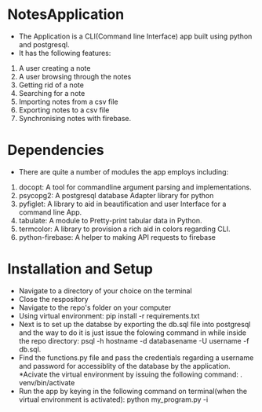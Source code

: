 # NotesApplication
* The Application is a CLI(Command line Interface) app built using python and postgresql.
* It has the following features:
1. A user creating a note
2. A user browsing through the notes
3. Getting rid of a note
4. Searching for a note
5. Importing notes from a csv file
6. Exporting notes to a csv file
7. Synchronising notes with firebase.

# Dependencies
* There are quite a number of modules the app employs including:
1. docopt: A tool for commandline argument parsing and implementations.
2. psycopg2: A postgresql database Adapter library for python
3. pyfiglet: A library to aid in beautification and user Interface for a command line App.
4. tabulate: A module to Pretty-print tabular data in Python.
5. termcolor: A library to provision a rich aid in colors regarding CLI.
6. python-firebase: A helper to making API requests to firebase

# Installation and Setup
* Navigate to a directory of your choice on the terminal
* Close the respository
* Navigate to the repo's folder on your computer
* Using virtual environment: pip install -r requirements.txt
* Next is to set up the databse by exporting the db.sql file into postgresql and the way to do it is just issue the folowing command in while inside the repo directory: psql -h hostname -d databasename -U username -f db.sql.
* Find the functions.py file and pass the credentials regarding a username and password for accessiblity of the database by the application. 
*Acivate the virtual environment by issuing the following command: . venv/bin/activate
* Run the app by keying in the following command on terminal(when the virtual environment is activated): python my_program.py -i

